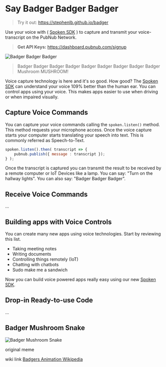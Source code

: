 # Say Badger Badger Badger

> Try it out: https://stephenlb.github.io/badger

Use your voice with ( [Spoken SDK](https://github.com/stephenlb/spoken) )
to capture and transmit your voice-transcript on the PubNub Network.

> **Get API Keys:** https://dashboard.pubnub.com/signup

![Badger Badger Badger](https://i.imgur.com/IvntBN5.gif)

> Badger Badger Badger 
> Badger Badger Badger 
> Badger Badger Badger
> Mushroom MUSHROOM!

Voice capture technology is here and it's so good.
How good?
The [Spoken SDK](https://github.com/stephenlb/spoken) can understand your
voice 109% better than the human ear.
You can control apps using your voice.
This makes apps easier to use when driving or when impaired visually.

## Capture Voice Commands

You can capture your voice commands calling the `spoken.listen()` method.
This method requests your microphone access.
Once the voice capture starts your computer starts translating
your speech into text.
This is commonly referred as Speech-to-Text.

```javascript
spoken.listen().then( transcript => {
    pubnub.publish({ message : transcript });
} );
```

Once the transcript is captured you can transmit the result
to be received by a remote computer or IoT Devices like a lamp.
You can say: "Turn on the hallway lights".
You can also say: "Badger Badger Badger".

## Receive Voice Commands

...

## Building apps with Voice Controls

You can create many new apps using voice technologies.
Start by reviewing this list.

 - Taking meeting notes
 - Writing documents
 - Controlling things remotely (IoT)
 - Chatting with chatbots
 - Sudo make me a sandwich

Now you can build voice powered apps really easy using our new
[Spoken SDK](https://github.com/stephenlb/spoken).

## Drop-in Ready-to-use Code

...

## Badger Mushroom Snake

![Badger Mushroom Snake](https://i.imgur.com/5JHVOc6.gif)

original meme

wiki link
[Badgers Animation Wikipedia](https://en.wikipedia.org/wiki/Badgers_(animation))

